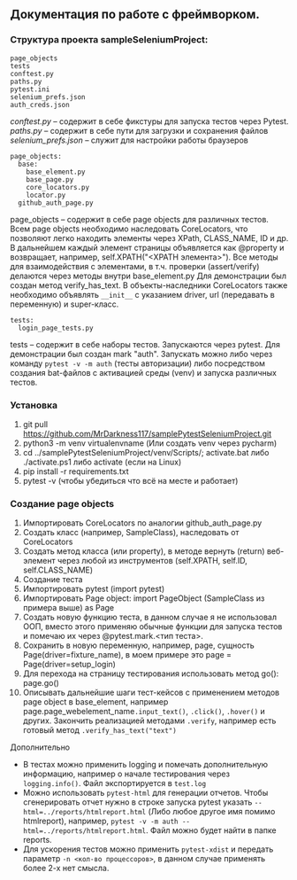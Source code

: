 ## Документация по работе с фреймворком.

### Структура проекта sampleSeleniumProject:
```
page_objects
tests
conftest.py
paths.py
pytest.ini
selenium_prefs.json
auth_creds.json
```

*conftest.py* – содержит в себе фикстуры для запуска тестов через Pytest.
*paths.py* – содержит в себе пути для загрузки и сохранения файлов
*selenium_prefs.json* – служит для настройки работы браузеров

```
page_objects:
  base:
    base_element.py
    base_page.py
    core_locators.py
    locator.py
  github_auth_page.py
```

page_objects – содержит в себе page objects для различных тестов. Всем page objects необходимо наследовать CoreLocators, что позволяют легко находить элементы через XPath, CLASS_NAME, ID и др. В дальнейшем каждый элемент страницы объявляется как @property и возвращает, например, self.XPATH("<XPATH элемента>"). Все методы для взаимодействия с элементами, в т.ч. проверки (assert/verify) делаются через методы внутри base_element.py
Для демонстрации был создан метод verify_has_text.
В объекты-наследники CoreLocators также необходимо объявлять `__init__` с указанием driver, url (передавать в переменную) и super-класс.

```
tests:
  login_page_tests.py
```
tests – содержит в себе наборы тестов. Запускаются через pytest. Для демонстрации был создан mark "auth". Запускать можно либо через команду `pytest -v -m auth` (тесты авторизации) либо посредством создания bat-файлов с активацией среды (venv) и запуска различных тестов.


### Установка
1. git pull https://github.com/MrDarkness117/samplePytestSeleniumProject.git
2. python3 -m venv virtualenvname (Или создать venv через pycharm)
3. cd ../samplePytestSeleniumProject/venv/Scripts/; activate.bat либо ./activate.ps1 либо activate (если на Linux)
4. pip install -r requirements.txt
5. pytest -v (чтобы убедиться что всё на месте и работает)

### Создание page objects
1. Импортировать CoreLocators по аналогии github_auth_page.py
2. Создать класс (например, SampleClass), наследовать от CoreLocators
3. Создать метод класса (или property), в методе вернуть (return) веб-элемент через любой из инструментов (self.XPATH, self.ID, self.CLASS_NAME)
4. Создание теста
5. Импортировать pytest (import pytest)
6. Импортировать Page object: import PageObject (SampleClass из примера выше) as Page
7. Создать новую функцию теста, в данном случае я не использовал ООП, вместо этого применяю обычные функции для запуска тестов и помечаю их через @pytest.mark.<тип теста>.
8. Сохранить в новую переменную, например, page, сущность Page(driver=fixture_name), в моем примере это page = Page(driver=setup_login)
9. Для перехода на страницу тестирования использовать метод go(): page.go()
10. Описывать дальнейшие шаги тест-кейсов с применением методов page object в base_element, например page.page_webelement_name`.input_text()`, `.click()`, `.hover()` и других. Закончить реализацией методами `.verify`, например есть готовый метод `.verify_has_text("text")`

Дополнительно
- В тестах можно применить logging и помечать дополнительную информацию, например о начале тестирования через `logging.info()`. Файл экспортируется в `test.log`
- Можно использовать `pytest-html` для генерации отчетов. Чтобы сгенерировать отчет нужно в строке запуска pytest указать `--html=../reports/htmlreport.html` (Либо любое другое имя помимо htmlreport), например, `pytest -v -m auth --html=../reports/htmlreport.html`. Файл можно будет найти в папке reports.
- Для ускорения тестов можно применить `pytest-xdist` и передать параметр `-n <кол-во процессоров>`, в данном случае применять более 2-х нет смысла.
